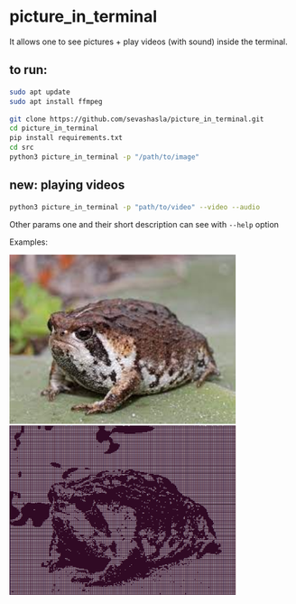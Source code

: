 # picture_in_terminal
It allows one to see pictures + play videos (with sound) inside the terminal.

## to run:
```bash
sudo apt update
sudo apt install ffmpeg
```

```bash
git clone https://github.com/sevashasla/picture_in_terminal.git
cd picture_in_terminal
pip install requirements.txt
cd src
python3 picture_in_terminal -p "/path/to/image"
```

## new: playing videos
```bash
python3 picture_in_terminal -p "path/to/video" --video --audio
```

Other params one and their short description can see with `--help` option

Examples:

<img src="./images/angry_frog1.jpeg" alt="example1" height=300>
<img src="./images/angry_frog2.png" alt="example1" height=300>
